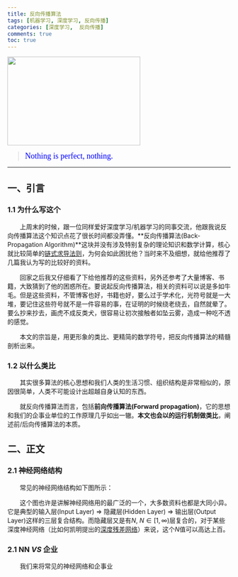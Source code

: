 ```yaml
---
title: 反向传播算法
tags: [机器学习, 深度学习, 反向传播]
categories: [深度学习,  反向传播] 
comments: true
toc: true
---
```

<img src="反向传播算法/反向传播算法首图.jpg" width="300" height="200" />

><font color=#0000FF face="微软雅黑" size=4>Nothing is perfect, nothing.</font>

***

## 一、引言
### 1.1 为什么写这个
&emsp;&emsp;上周末的时候，跟一位同样爱好深度学习/机器学习的同事交流，他跟我说反向传播算法这个知识点花了很长时间都没弄懂。**反向传播算法(Back-Propagation Algorithm)**这块并没有涉及特别复杂的理论知识和数学计算，核心就比较简单的[链式求导法则](https://en.wikipedia.org/wiki/Chain_rule)，为何会如此困扰他？当时来不及细想，就给他推荐了几篇我认为写的比较好的资料。

&emsp;&emsp;回家之后我又仔细看了下给他推荐的这些资料，另外还参考了大量博客、书籍，大致猜到了他的困惑所在。要说起反向传播算法，相关的资料可以说是多如牛毛。但是这些资料，不管博客也好，书籍也好，要么过于学术化，光符号就是一大堆，要记住这些符号就不是一件容易的事，在证明的时候绕老绕去，自然就晕了。要么抄来抄去，画虎不成反类犬，很容易让初次接触者如坠云雾，造成一种吃不透的感觉。

&emsp;&emsp;本文的宗旨是，用更形象的类比、更精简的数学符号，把反向传播算法的精髓剖析出来。

### 1.2 以什么类比
&emsp;&emsp;其实很多算法的核心思想和我们人类的生活习惯、组织结构是非常相似的，原因很简单，人类不可能设计出超越自身认知的东西。

&emsp;&emsp;就反向传播算法而言，包括**前向传播算法(Forward propagation)**，它的思想和我们的企事业单位的工作原理几乎如出一辙。**本文也会以的运行机制做类比**，阐述前/后向传播算法的本质。

## 二、正文
### 2.1 神经网络结构

&emsp;&emsp;常见的神经网络结构如下图所示：

&emsp;&emsp;这个图也许是讲解神经网络用的最广泛的一个，大多数资料也都是大同小异。它是典型的输入层(Input Layer)  => 隐藏层(Hidden Layer) => 输出层(Output Layer)这样的三层复合结构。而隐藏层又是有$N, \ N \in [1, \infty)$层复合的，对于某些深度神经网络（比如何凯明提出的[深度残差网络](https://arxiv.org/pdf/1512.03385.pdf)）来说，这个$N$值可以高达上百。
### 2.1 NN *VS* 企业
&emsp;&emsp;我们来将常见的神经网络和企事业

